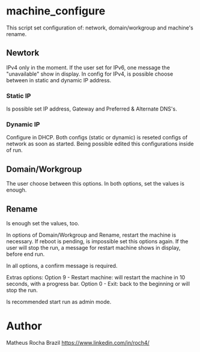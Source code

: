 # machine_configure
This script set configuration of: network, domain/workgroup and machine's rename.

## Newtork
IPv4 only in the moment. If the user set for IPv6, one message the "unavailable" show in display.
In config for IPv4, is possible choose between in static and dynamic IP address. 

### Static IP
Is possible set IP address, Gateway and Preferred & Alternate DNS's.

### Dynamic IP
Configure in DHCP.
Both configs (static or dynamic) is reseted configs of network as soon as started. Being possible edited this configurations inside of run.

## Domain/Workgroup
The user choose between this options. In both options, set the values is enough.

## Rename
Is enough set the values, too.

In options of Domain/Workgroup and Rename, restart the machine is necessary. If reboot is pending, is impossible set this options again. If the user will stop the run, a message for restart machine shows in display, before end run.

In all options, a confirm message is required.

Extras options:
Option 9 - Restart machine: will restart the machine in 10 seconds, with a progress bar.
Option 0 - Exit: back to the beginning or will stop the run.

Is recommended start run as admin mode.

# Author
Matheus Rocha
Brazil
https://www.linkedin.com/in/roch4/
